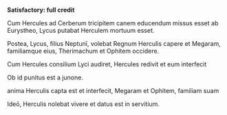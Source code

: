 **Satisfactory: full credit**

Cum Hercules ad Cerberum tricipitem canem educendum missus esset ab Eurystheo, Lycus putabat Herculem mortuum esset.  

Postea, Lycus, filius Neptunī, volebat Regnum Herculis capere et Megaram, familiamque eius, Therimachum et Ophitem occidere.

Cum Hercules consilium Lyci audiret, Hercules redivit et eum interfecit 

Ob id punitus est a junone. 

anima Herculis capta est et interfecit, Megaram et Ophitem, familiam suam

Ideō, Herculis nolebat vivere et datus est in servitium. 

